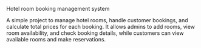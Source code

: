 Hotel room booking management system

A simple project to manage hotel rooms, handle customer bookings, and calculate total prices for each booking. It allows admins to add rooms, view room availability, and check booking details, while customers can view available rooms and make reservations.
